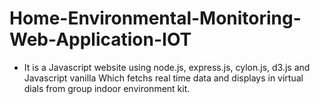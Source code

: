 # Home-Environmental-Monitoring-Web-Application-IOT

- It is a Javascript website using node.js, express.js, cylon.js, d3.js and Javascript vanilla 
  Which fetchs real time data and displays in virtual dials from group indoor environment kit.
